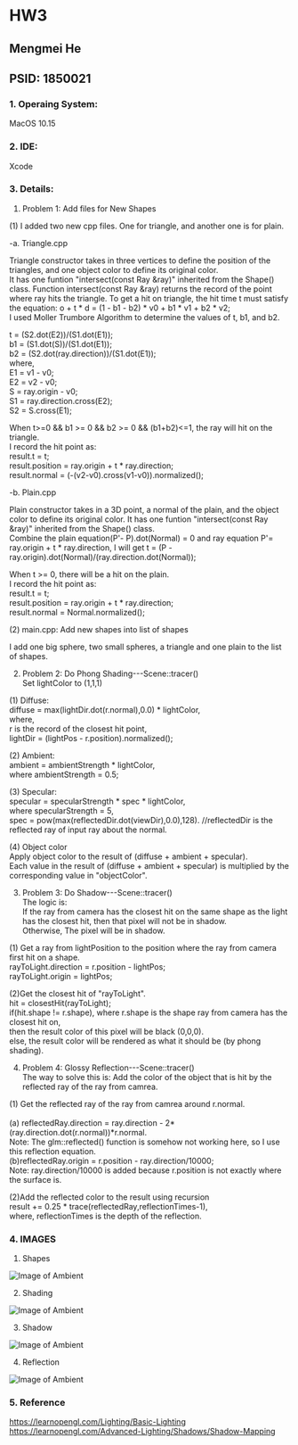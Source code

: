 # HW3

## Mengmei He
## PSID: 1850021

### 1. Operaing System:
MacOS 10.15

### 2. IDE:
Xcode

### 3. Details:

1. Problem 1: Add files for New Shapes

(1) I added two new cpp files. One for triangle, and another one is for plain.<br>

-a. Triangle.cpp <br>

Triangle constructor takes in three vertices to define the position of the triangles, and one object color to define its original color.<br>
It has one funtion "intersect(const Ray &ray)" inherited from the Shape() class. Function intersect(const Ray &ray) returns the record of the point where ray hits the triangle. To get a hit on triangle, the hit time t must satisfy the equation: o + t * d = (1 - b1 - b2) * v0 + b1 * v1 + b2 * v2;<br>
I used Moller Trumbore Algorithm to determine the values of t, b1, and b2. <br>

t = (S2.dot(E2))/(S1.dot(E1));<br>
b1 = (S1.dot(S))/(S1.dot(E1));<br>
b2 = (S2.dot(ray.direction))/(S1.dot(E1));<br>
where, <br>
E1 = v1 - v0;<br>
E2 = v2 - v0;<br>
S = ray.origin - v0;<br>
S1 = ray.direction.cross(E2);<br>
S2 = S.cross(E1);<br>

When t>=0 && b1 >= 0 && b2 >= 0 && (b1+b2)<=1, the ray will hit on the triangle. <br>
I record the hit point as:<br>
        result.t = t;<br>
        result.position = ray.origin + t * ray.direction;<br>
        result.normal = (-(v2-v0).cross(v1-v0)).normalized();<br>

-b. Plain.cpp<br>

Plain constructor takes in a 3D point, a normal of the plain, and the object color to define its original color. It has one funtion "intersect(const Ray &ray)" inherited from the Shape() class.<br>
Combine the plain equation(P'- P).dot(Normal) = 0 and ray equation P'= ray.origin + t * ray.direction, I will get t = (P - ray.origin).dot(Normal)/(ray.direction.dot(Normal));<br>

When t >= 0, there will be a hit on the plain.<br>
I record the hit point as:<br>
    result.t = t;<br>
    result.position = ray.origin + t * ray.direction;<br>
    result.normal = Normal.normalized();<br>
    
(2) main.cpp: Add new shapes into list of shapes <br>

I add one big sphere, two small spheres, a triangle and one plain to the list of shapes. <br>

2. Problem 2: Do Phong Shading---Scene::tracer() <br>
Set lightColor to (1,1,1)<br>

(1) Diffuse: <br>
diffuse = max(lightDir.dot(r.normal),0.0) * lightColor, <br>
where,<br>
r is the record of the closest hit point,<br>
lightDir = (lightPos - r.position).normalized();<br>

(2) Ambient: <br>
ambient = ambientStrength * lightColor, <br>
where ambientStrength = 0.5;<br>

(3) Specular: <br>
specular = specularStrength * spec * lightColor, <br>
where specularStrength = 5, <br>
spec = pow(max(reflectedDir.dot(viewDir),0.0),128). //reflectedDir is the reflected ray of input ray about the normal.<br>

(4) Object color <br>
Apply object color to the result of (diffuse + ambient + specular). <br>
Each value in the result of (diffuse + ambient + specular) is multiplied by the corresponding value in "objectColor".<br>

3. Problem 3: Do Shadow---Scene::tracer() <br>
The logic is: <br>
If the ray from camera has the closest hit on the same shape as the light has the closest hit, then that pixel will not be in shadow.<br>
Otherwise, The pixel will be in shadow.<br>

(1) Get a ray from lightPosition to the position where the ray from camera first hit on a shape.<br>
rayToLight.direction = r.position - lightPos;<br>
rayToLight.origin = lightPos;<br>

(2)Get the closest hit of "rayToLight".<br>
hit = closestHit(rayToLight);<br>
if(hit.shape != r.shape), where r.shape is the shape ray from camera has the closest hit on,<br>
then the result color of this pixel will be black (0,0,0).<br>
else, the result color will be rendered as what it should be (by phong shading).<br>

4. Problem 4: Glossy Reflection---Scene::tracer() <br>
The way to solve this is: Add the color of the object that is hit by the reflected ray of the ray from camrea.<br>

(1) Get the reflected ray of the ray from camrea around r.normal.<br><br>
(a) reflectedRay.direction = ray.direction - 2*(ray.direction.dot(r.normal))*r.normal.<br>
Note: The glm::reflected() function is somehow not working here, so I use this reflection equation.<br>
(b)reflectedRay.origin = r.position - ray.direction/10000;  
Note: ray.direction/10000 is added because r.position is not exactly where the surface is.<br>

(2)Add the reflected color to the result using recursion<br>
result += 0.25 * trace(reflectedRay,reflectionTimes-1),<br>
where, reflectionTimes is the depth of the reflection.<br>

### 4. IMAGES

1. Shapes

![Image of Ambient](Image/P1.png)

2. Shading

![Image of Ambient](Image/P2.png)

3. Shadow

![Image of Ambient](Image/P3.png)

4. Reflection

![Image of Ambient](Image/P4.png)

### 5. Reference
https://learnopengl.com/Lighting/Basic-Lighting <br>
https://learnopengl.com/Advanced-Lighting/Shadows/Shadow-Mapping

